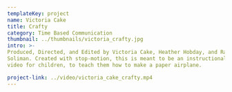 ```yaml
---
templateKey: project
name: Victoria Cake
title: Crafty
category: Time Based Communication
thumbnail: ../thumbnails/victoria_crafty.jpg
intro: >-
Produced, Directed, and Edited by Victoria Cake, Heather Hobday, and Rana
Soliman. Created with stop-motion, this is meant to be an instructional
video for children, to teach them how to make a paper airplane.

project-link: ../video/victoria_cake_crafty.mp4
---
```

